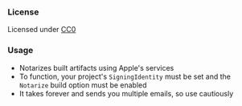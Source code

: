 ### License
Licensed under [CC0](https://creativecommons.org/share-your-work/public-domain/cc0)

### Usage
- Notarizes built artifacts using Apple's services
- To function, your project's `SigningIdentity` must be set and the `Notarize` build option must be enabled
- It takes forever and sends you multiple emails, so use cautiously
